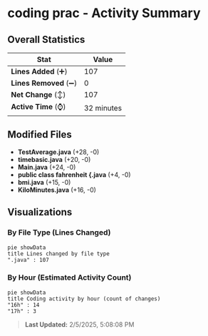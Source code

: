 # coding prac - Activity Summary 

## Overall Statistics

| Stat                   | Value                                                             |
| ---------------------- | ----------------------------------------------------------------- |
| **Lines Added** (➕)   | 107                                          |
| **Lines Removed** (➖) | 0                                        |
| **Net Change** (↕)    | 107                |
| **Active Time** (⌚)   | 32 minutes |


## Modified Files
- **TestAverage.java** (+28, -0)
- **timebasic.java** (+20, -0)
- **Main.java** (+24, -0)
- **public class fahrenheit {.java** (+4, -0)
- **bmi.java** (+15, -0)
- **KiloMinutes.java** (+16, -0)

## Visualizations

### By File Type (Lines Changed)

```mermaid
pie showData
title Lines changed by file type
".java" : 107
```

### By Hour (Estimated Activity Count)

```mermaid
pie showData
title Coding activity by hour (count of changes)
"16h" : 14
"17h" : 3
```


> **Last Updated:** 2/5/2025, 5:08:08 PM